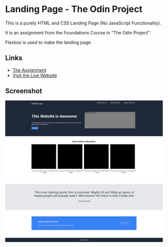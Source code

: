 # Landing Page - The Odin Project

This is a purely HTML and CSS Landing Page (No JavaScript Functionality). 

It is an assignment from the Foundations Course in "The Odin Project". 

Flexbox is used to make the landing page. 

## Links
- [The Assignment](https://www.theodinproject.com/lessons/foundations-landing-page) 
- [Visit the Live Website](https://zahinfuad.github.io/landing-page-top/)

## Screenshot
![](https://github.com/ZahinFuad/landing-page-top/blob/main/screenshot-landing-page.png)